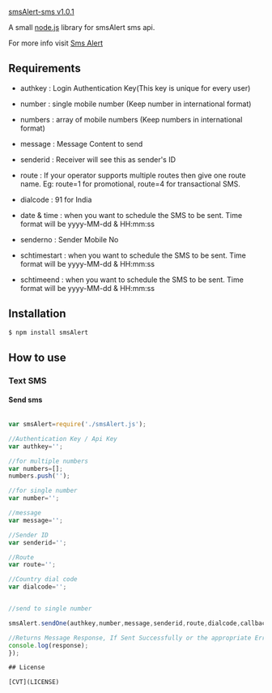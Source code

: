 [smsAlert-sms v1.0.1](https://www.npmjs.com/package/smsAlert)

A small [node.js](http://nodejs.org) library for smsAlert sms api.


For more info visit [Sms Alert](https://smsalert.co.in/)

## Requirements 

* authkey : Login Authentication Key(This key is unique for every user)

* number : single mobile number (Keep number in international format)

* numbers : array of mobile numbers (Keep numbers in international format)

* message : Message Content to send

* senderid : Receiver will see this as sender's ID

* route : If your operator supports multiple routes then give one route name. Eg: route=1 for promotional, route=4 for transactional SMS.

* dialcode : 91 for India

* date & time : when you want to schedule the SMS to be sent. Time format will be yyyy-MM-dd & HH:mm:ss

* senderno : Sender Mobile No

* schtimestart : when you want to schedule the SMS to be sent. Time format will be yyyy-MM-dd & HH:mm:ss

* schtimeend : when you want to schedule the SMS to be sent. Time format will be yyyy-MM-dd & HH:mm:ss


## Installation

```bash
$ npm install smsAlert
```


## How to use

### Text SMS

#### Send sms
  ```js

var smsAlert=require('./smsAlert.js');

//Authentication Key / Api Key
var authkey='';

//for multiple numbers
var numbers=[];
numbers.push('');

//for single number
var number='';

//message
var message='';

//Sender ID
var senderid='';

//Route
var route='';

//Country dial code
var dialcode='';


  //send to single number

smsAlert.sendOne(authkey,number,message,senderid,route,dialcode,callback,function(response){

//Returns Message Response, If Sent Successfully or the appropriate Error Message
console.log(response);
});

## License

  [CVT](LICENSE)
